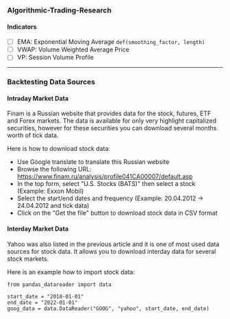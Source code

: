 ### Algorithmic-Trading-Research

#### Indicators
- [ ] EMA: Exponential Moving Average ```def(smoothing_factor, length)```
- [ ] VWAP: Volume Weighted Average Price
- [ ] VP: Session Volume Profile

---

### Backtesting Data Sources

#### Intraday Market Data
Finam is a Russian website that provides data for the stock, futures, ETF and Forex markets. The data is available for only very highlight capitalized securities, however for these securities you can download several months worth of tick data.

Here is how to download stock data:

- Use Google translate to translate this Russian website
- Browse the following URL: https://www.finam.ru/analysis/profile041CA00007/default.asp
- In the top form, select "U.S. Stocks (BATS)" then select a stock (Example: Exxon Mobil)
- Select the start/end dates and frequency (Example: 20.04.2012 -> 24.04.2012 and tick data)
- Click on the "Get the file" button to download stock data in CSV format

#### Interday Market Data
Yahoo was also listed in the previous article and it is one of most used data sources for stock data.
It allows you to download interday data for several stock markets.

Here is an example how to import stock data:

```
from pandas_datareader import data

start_date = "2018-01-01"
end_date = "2022-01-01"
goog_data = data.DataReader("GOOG", "yahoo", start_date, end_date)
```

